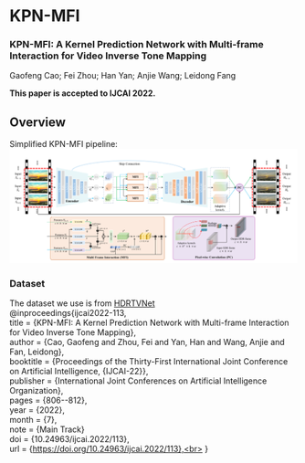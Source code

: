 # KPN-MFI

### KPN-MFI: A Kernel Prediction Network with Multi-frame Interaction for Video Inverse Tone Mapping
Gaofeng Cao; Fei Zhou; Han Yan; Anjie Wang; Leidong Fang<br>

**This paper is accepted to IJCAI 2022.** 

## Overview
Simplified KPN-MFI pipeline:
![Fig1a](./images/architecture.png)

### Dataset
The dataset we use is from [HDRTVNet](https://github.com/XPixelGroup/HDRTVNet)
<br>
@inproceedings{ijcai2022-113,<br>
  title     = {KPN-MFI: A Kernel Prediction Network with Multi-frame Interaction for Video Inverse Tone Mapping},<br>
  author    = {Cao, Gaofeng and Zhou, Fei and Yan, Han and Wang, Anjie and Fan, Leidong},<br>
  booktitle = {Proceedings of the Thirty-First International Joint Conference on
               Artificial Intelligence, {IJCAI-22}},<br>
  publisher = {International Joint Conferences on Artificial Intelligence Organization},<br>
  pages     = {806--812},<br>
  year      = {2022},<br>
  month     = {7},<br>
  note      = {Main Track}<br>
  doi       = {10.24963/ijcai.2022/113},<br>
  url       = {https://doi.org/10.24963/ijcai.2022/113},<br>
}
